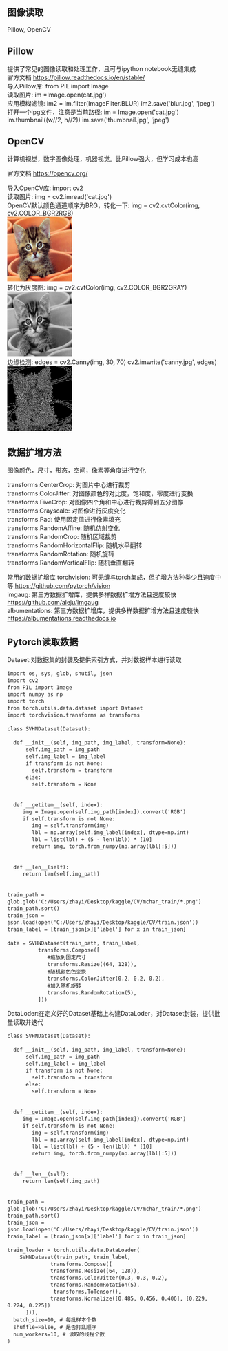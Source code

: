 图像读取
-------
Pillow, OpenCV    


Pillow
-------
提供了常见的图像读取和处理工作，且可与ipython notebook无缝集成  
官方文档    https://pillow.readthedocs.io/en/stable/  
导入Pillow库:                          from PIL import Image   
读取图片:                              im =Image.open(cat.jpg')  
应用模糊滤镜:                          im2 = im.filter(ImageFilter.BLUR) im2.save('blur.jpg', 'jpeg')  
打开一个ipg文件，注意是当前路径:         im = Image.open('cat.jpg') im.thumbnail((w//2, h//2)) im.save('thumbnail.jpg', 'jpeg') 


OpenCV
-------
计算机视觉，数字图像处理，机器视觉。比Pillow强大，但学习成本也高  

官方文档    https://opencv.org/  

导入OpenCV库:                          import cv2     
读取图片:                              img = cv2.imread('cat.jpg')    
OpenCV默认颜色通道顺序为BRG，转化一下:   img = cv2.cvtColor(img, cv2.COLOR_BGR2RGB)  
<img width="150" height="150" src="https://github.com/zhaying0617/Datawhale-CV/blob/master/img-storage/图片1.png">    
转化为灰度图:                           img = cv2.cvtColor(img, cv2.COLOR_BGR2GRAY)  
<img width="150" height="150" src="https://github.com/zhaying0617/Datawhale-CV/blob/master/img-storage/图片2.png">  
边缘检测:                               edges = cv2.Canny(img, 30, 70) cv2.imwrite('canny.jpg', edges)  
<img width="150" height="150" src="https://github.com/zhaying0617/Datawhale-CV/blob/master/img-storage/图片3.png">  


数据扩增方法
-------
图像颜色，尺寸，形态，空间，像素等角度进行变化  

transforms.CenterCrop:             对图片中心进行裁剪    
transforms.ColorJitter:            对图像颜色的对比度，饱和度，零度进行变换    
transforms.FiveCrop:               对图像四个角和中心进行裁剪得到五分图像    
transforms.Grayscale:              对图像进行灰度变化  
transforms.Pad:                    使用固定值进行像素填充  
transforms.RandomAffine:           随机仿射变化  
transforms.RandomCrop:             随机区域裁剪   
transforms.RandomHorizontalFlip:   随机水平翻转  
transforms.RandomRotation:         随机旋转  
transforms.RandomVerticalFlip:     随机垂直翻转  

常用的数据扩增库
torchvision:       可无缝与torch集成，但扩增方法种类少且速度中等         https://github.com/pytorch/vision    
imgaug:            第三方数据扩增库，提供多样数据扩增方法且速度较快       https://github.com/aleju/imgaug  
albumentations:    第三方数据扩增库，提供多样数据扩增方法且速度较快       https://albumentations.readthedocs.io 


Pytorch读取数据  
-------
Dataset:对数据集的封装及提供索引方式，并对数据样本进行读取  

    import os, sys, glob, shutil, json  
    import cv2  
    from PIL import Image  
    import numpy as np  
    import torch  
    from torch.utils.data.dataset import Dataset  
    import torchvision.transforms as transforms  

    class SVHNDataset(Dataset):

      def __init__(self, img_path, img_label, transform=None):
          self.img_path = img_path
          self.img_label = img_label
          if transform is not None:
            self.transform = transform
          else:
            self.transform = None


      def __getitem__(self, index):
         img = Image.open(self.img_path[index]).convert('RGB')
         if self.transform is not None:
            img = self.transform(img)
            lbl = np.array(self.img_label[index], dtype=np.int)
            lbl = list(lbl) + (5 - len(lbl)) * [10]
            return img, torch.from_numpy(np.array(lbl[:5]))


      def __len__(self):
         return len(self.img_path)


    train_path = glob.glob('C:/Users/zhayi/Desktop/kaggle/CV/mchar_train/*.png')
    train_path.sort()
    train_json = json.load(open('C:/Users/zhayi/Desktop/kaggle/CV/train.json'))
    train_label = [train_json[x]['label'] for x in train_json]
    
    data = SVHNDataset(train_path, train_label,  
              transforms.Compose([  
                 #缩放到固定尺⼨  
                 transforms.Resize((64, 128)),  
                 #随机颜⾊色变换  
                 transforms.ColorJitter(0.2, 0.2, 0.2),  
                 #加⼊随机旋转  
                 transforms.RandomRotation(5),  
              ]))  
          
DataLoder:在定义好的Dataset基础上构建DataLoder，对Dataset封装，提供批量读取并迭代

    class SVHNDataset(Dataset):

      def __init__(self, img_path, img_label, transform=None):
          self.img_path = img_path
          self.img_label = img_label
          if transform is not None:
            self.transform = transform
          else:
            self.transform = None


      def __getitem__(self, index):
         img = Image.open(self.img_path[index]).convert('RGB')
         if self.transform is not None:
            img = self.transform(img)
            lbl = np.array(self.img_label[index], dtype=np.int)
            lbl = list(lbl) + (5 - len(lbl)) * [10]
            return img, torch.from_numpy(np.array(lbl[:5]))


      def __len__(self):
         return len(self.img_path)


    train_path = glob.glob('C:/Users/zhayi/Desktop/kaggle/CV/mchar_train/*.png')
    train_path.sort()
    train_json = json.load(open('C:/Users/zhayi/Desktop/kaggle/CV/train.json'))
    train_label = [train_json[x]['label'] for x in train_json]

    train_loader = torch.utils.data.DataLoader(
        SVHNDataset(train_path, train_label,
                  transforms.Compose([
                  transforms.Resize((64, 128)),
                  transforms.ColorJitter(0.3, 0.3, 0.2),
                  transforms.RandomRotation(5),
                   transforms.ToTensor(),
                  transforms.Normalize([0.485, 0.456, 0.406], [0.229, 0.224, 0.225])
          ])),
      batch_size=10, # 每批样本个数
      shuffle=False, # 是否打乱顺序
      num_workers=10, # 读取的线程个数
    )



